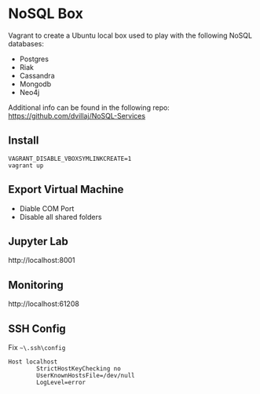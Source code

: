 # NoSQL Box

Vagrant to create a Ubuntu local box used to play with the following NoSQL databases:

- Postgres
- Riak
- Cassandra
- Mongodb
- Neo4j

Additional info can be found in the following repo: https://github.com/dvillaj/NoSQL-Services

## Install

```
VAGRANT_DISABLE_VBOXSYMLINKCREATE=1
vagrant up
```

## Export Virtual Machine

- Diable COM Port
- Disable all shared folders

## Jupyter Lab

http://localhost:8001


## Monitoring

http://localhost:61208


## SSH Config

Fix `~\.ssh\config` 

```
Host localhost
        StrictHostKeyChecking no
        UserKnownHostsFile=/dev/null
        LogLevel=error
```